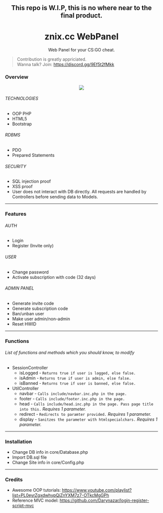 <h2 align="center">This repo is W.I.P, this is no where near to the final product.</h2>
<h1 align="center">znix.cc WebPanel</h1>
<p align="center">Web Panel for your CS:GO cheat.</p>

> Contribution is greatly appriciated. <br />
> Wanna talk? Join: https://discord.gg/9Ef5t2fMkk


### Overview
<p align="center">
  <img src="https://i.imgur.com/VB2ial8.png" />
</p>

###### TECHNOLOGIES
* OOP PHP
* HTML5
* Bootstrap
###### RDBMS
* PDO
* Prepared Statements
###### SECURITY
* SQL injection proof
* XSS proof
* User does not interact with DB directly. All requests are handled by Controllers before sending data to Models.

---

### Features
###### AUTH
* Login
* Register (Invite only)
###### USER
* Change password
* Activate subscription with code (32 days)
###### ADMIN PANEL
* Generate invite code
* Generate subscription code
* Ban/unban user
* Make user admin/non-admin
* Reset HWID

---

### Functions 
###### List of functions and methods which you should know, to modify
* SessionController
	* isLogged - `Returns true if user is logged, else false.` 
	* isAdmin - `Returns true if user is admin, else false.`
	* isBanned - `Returns true if user is banned, else false.`
* UtilController
	* navbar - `Calls include/navbar.inc.php in the page.`
	* footer - `Calls include/footer.inc.php in the page.`
	* head - `Calls include/head.inc.php in the page. Pass page title into this.` *Requires 1 parameter.*
	* redirect - `Redirects to paramter provided.` *Requires 1 parameter.*
	* display - `Sanitzes the parameter with htmlspecialchars.` *Requires 1 parameter.*

---

### Installation 
* Change DB info in core/Database.php <br>
* Import DB.sql file <br>
* Change Site info in core/Config.php 

---

### Credits
* Awesome OOP tutorials: https://www.youtube.com/playlist?list=PL0eyrZgxdwhypQiZnYXM7z7-OTkcMgGPh
* Reference MVC model: https://github.com/Darynazar/login-register-script-mvc
